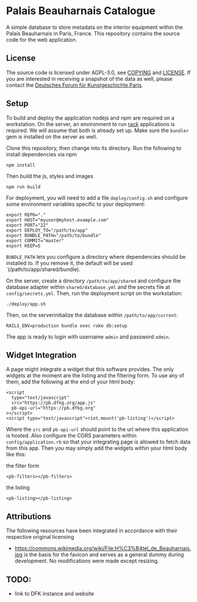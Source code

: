 # Palais Beauharnais Catalogue

A simple database to store metadata on the interior equipment within the Palais
Beauharnais in Paris, France. This repository contains the source code for the
web application.

## License

The source code is licensed under AGPL-3.0, see [COPYING](COPYING) and
[LICENSE](LICENSE). If you are interested in receiving a snapshot of the data as
well, please contact the
[Deutsches Forum für Kunstgeschichte Paris](https://dfk-paris.org).

## Setup

To build and deploy the application nodejs and npm are required on a
workstation. On the server, an environment to run [rack](http://rack.github.io/)
applications is required. We will assume that both is already set up. Make sure
the `bundler` gem is installed on the server as well.

Clone this repository, then change into its directory. Run the following to
install dependencies via npm

    npm install

Then build the js, styles and images

    npm run build

For deployment, you will need to add a file `deploy/config.sh` and configure
some environment variables specific to your deployment:

    export REPO="."
    export HOST="myuser@myhost.example.com"
    export PORT="22"
    export DEPLOY_TO="/path/to/app"
    export BUNDLE_PATH="/path/to/bundle"
    export COMMIT="master"
    export KEEP=5

`BUNDLE_PATH` lets you configure a directory where dependencies should be
installed to. If you remove it, the default will be used
`(/path/to/app/shared/bundle).

On the server, create a directory `/path/to/app/shared` and configure the database adapter
within `shared/database.yml` and the secrets file at `config/secrets.yml`. Then,
run the deployment script on the workstation:

    ./deploy/app.sh

Then, on the serverinitialize the database within `/path/to/app/current`:

    RAILS_ENV=production bundle exec rake db:setup

The app is ready to login with username `admin` and password `admin`.

## Widget Integration

A page might integrate a widget that this software provides. The only widgets at
the moment are the listing and the filtering form. To use any of them, add the
following at the end of your html body:

    <script
      type="text/javascript"
      src="https://pb.dfkg.org/app.js"
      pb-api-url="https://pb.dfkg.org"
    ></script>
    <script type="text/javascript">riot.mount('pb-listing')</script>

Where the  `src` and `pb-api-url` should point to the url where this application is hosted.
Also configure the CORS parameters within `config/application.rb` so that your
integrating page is allowed to fetch data from this app. Then you may simply add
the widgets within your html body like this:

the filter form

    <pb-filters></pb-filters>

the listing

    <pb-listing></pb-listing>

## Attributions

The following resources have been integrated in accordance with their respective
original licensing

* https://commons.wikimedia.org/wiki/File:H%C3%B4tel_de_Beauharnais.jpg is the
  basis for the favicon and serves as a general dummy during development. No
  modifications were made except resizing.

## TODO:

* link to DFK instance and website
